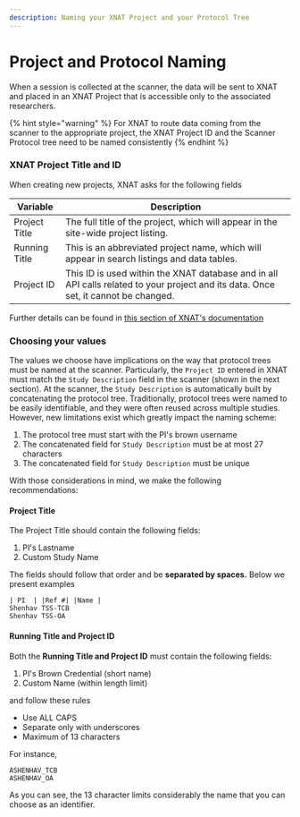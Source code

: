 ```yaml
---
description: Naming your XNAT Project and your Protocol Tree
---
```


# Project and Protocol Naming

When a session is collected at the scanner, the data will be sent to XNAT and placed in an XNAT Project that is accessible only to the associated researchers.&#x20;

{% hint style="warning" %}
For XNAT to route data coming from the scanner to the appropriate project, the XNAT Project ID and the Scanner Protocol tree need to be named consistently
{% endhint %}

### XNAT Project Title and ID

When creating new projects, XNAT asks for the following fields

| Variable      | Description                                                                                                                         |
| ------------- | ----------------------------------------------------------------------------------------------------------------------------------- |
| Project Title | The full title of the project, which will appear in the site-wide project listing.                                                  |
| Running Title | This is an abbreviated project name, which will appear in search listings and data tables.                                          |
| Project ID    | This ID is used within the XNAT database and in all API calls related to your project and its data. Once set, it cannot be changed. |

Further details can be found in [this section of XNAT's documentation](https://wiki.xnat.org/documentation/how-to-use-xnat/creating-and-managing-projects)

### Choosing your values

The values we choose have implications on the way that protocol trees must be named at the scanner. Particularly, the `Project ID` entered in XNAT must match the `Study Description` field in the scanner (shown in the next section). At the scanner, the `Study Description` is automatically built by concatenating the protocol tree. Traditionally, protocol trees were named to be easily identifiable, and they were often reused across multiple studies. However, new limitations exist which greatly impact the naming scheme:

1. The protocol tree must start with the PI's brown username
2. The concatenated field for `Study Description` must be at most 27 characters
3. The concatenated field for `Study Description` must be unique

With those considerations in mind, we make the following recommendations:

#### **Project Title**

The Project Title should contain the following fields:

1. PI's Lastname
2. Custom Study Name

The fields should follow that order and be **separated by spaces.** Below we present examples

```
| PI  | |Ref #| |Name |
Shenhav TSS-TCB
Shenhav TSS-OA
```

#### **Running Title and Project ID**

Both the **Running Title and Project ID** must contain the following fields:

1. PI's Brown Credential (short name)
2. Custom Name (within length limit)

and follow these rules

* Use ALL CAPS
* Separate only with underscores
* Maximum of 13 characters

For instance,

```
ASHENHAV_TCB
ASHENHAV_OA
```

As you can see, the 13 character limits considerably the name that you can choose as an identifier.
